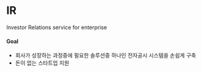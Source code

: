 # IR
Investor Relations service for enterprise

#### Goal
- 회사가 성장하는 과정중에 필요한 솔루션중 하나인 전자공시 시스템을 손쉽게 구축
- 돈이 없는 스타트업 지원
